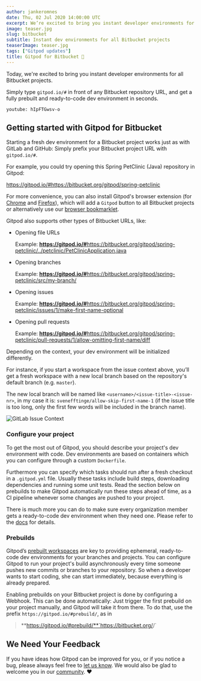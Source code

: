 ```yaml
---
author: jankeromnes
date: Thu, 02 Jul 2020 14:00:00 UTC
excerpt: We’re excited to bring you instant developer environments for all Bitbucket projects.
image: teaser.jpg
slug: bitbucket
subtitle: Instant dev environments for all Bitbucket projects
teaserImage: teaser.jpg
tags: ["Gitpod updates"]
title: Gitpod for Bitbucket 🚀
---
```


<script context="module">
  export const prerender = true;
</script>

Today, we're excited to bring you instant developer environments for all Bitbucket projects.

Simply type `gitpod.io/#` in front of any Bitbucket repository URL, and get a fully prebuilt and ready-to-code dev environment in seconds.

`youtube: hIpFTGwsv-o`

## Getting started with Gitpod for Bitbucket

Starting a fresh dev environment for a Bitbucket project works just as with GitLab and GitHub: Simply prefix your Bitbucket project URL with `gitpod.io/#`.

For example, you could try opening this Spring PetClinic (Java) repository in Gitpod:

https://gitpod.io/#https://bitbucket.org/gitpod/spring-petclinic

For more convenience, you can also install Gitpod's browser extension (for [Chrome](https://chrome.google.com/webstore/detail/gitpod-online-ide/dodmmooeoklaejobgleioelladacbeki) and [Firefox](https://addons.mozilla.org/firefox/addon/gitpod/)), which will add a `Gitpod` button to all Bitbucket projects or alternatively use our [browser bookmarklet](/docs/configure/user-settings/browser-bookmarklet).

Gitpod also supports other types of Bitbucket URLs, like:

- Opening file URLs

  <p>Example: <a href="https://gitpod.io/#https://bitbucket.org/gitpod/spring-petclinic/src/master/src/main/java/org/springframework/samples/petclinic/PetClinicApplication.java" target="blank"><b style="font-weight:700;">https://gitpod.io/#</b>https://bitbucket.org/gitpod/spring-petclinic/../petclinic/PetClinicApplication.java</a></p>

- Opening branches

  <p>Example: <a href="https://gitpod.io/#https://bitbucket.org/gitpod/spring-petclinic/src/my-branch/" target="blank"><b style="font-weight:700;">https://gitpod.io/#</b>https://bitbucket.org/gitpod/spring-petclinic/src/my-branch/</a></p>

- Opening issues

  <p>Example: <a href="https://gitpod.io/#https://bitbucket.org/gitpod/spring-petclinic/issues/1/make-first-name-optional" target="blank"><b style="font-weight:700;">https://gitpod.io/#</b>https://bitbucket.org/gitpod/spring-petclinic/issues/1/make-first-name-optional</a></p>

- Opening pull requests

  <p>Example: <a href="https://gitpod.io/#https://bitbucket.org/gitpod/spring-petclinic/pull-requests/1/allow-omitting-first-name/diff" target="blank"><b style="font-weight:700;">https://gitpod.io/#</b>https://bitbucket.org/gitpod/spring-petclinic/pull-requests/1/allow-omitting-first-name/diff</a></p>

Depending on the context, your dev environment will be initialized differently.

For instance, if you start a workspace from the issue context above, you’ll get a fresh workspace with a new local branch based on the repository's default branch (e.g. `master`).

The new local branch will be named like `<username>/<issue-title>-<issue-nr>`, in my case it is:
`svenefftinge/allow-skip-first-name-1` (if the issue title is too long, only the first few words will be included in the branch name).

![GitLab Issue Context](../../../static/images/blog/gitlab-support/gitlab-issue-context-status.png)

### Configure your project

To get the most out of Gitpod, you should describe your project's dev environment with code. Dev environments are based on containers which you can configure through a custom `Dockerfile`.

Furthermore you can specify which tasks should run after a fresh checkout in a `.gitpod.yml` file. Usually these tasks include build steps, downloading dependencies and running some unit tests. Read the section below on prebuilds to make Gitpod automatically run these steps ahead of time, as a CI pipeline whenever some changes are pushed to your project.

There is much more you can do to make sure every organization member gets a ready-to-code dev environment when they need one. Please refer to the [docs](/docs/configure) for details.

### Prebuilds

Gitpod’s [prebuilt workspaces](/docs/configure/projects/prebuilds) are key to providing ephemeral, ready-to-code dev environments for your branches and projects. You can configure Gitpod to run your project's build asynchronously every time someone pushes new commits or branches to your repository. So when a developer wants to start coding, she can start immediately, because everything is already prepared.

Enabling prebuilds on your Bitbucket project is done by configuring a Webhook. This can be done automatically: Just trigger the first prebuild on your project manually, and Gitpod will take it from there. To do that, use the prefix `https://gitpod.io/#prebuild/`, as in

> **https://gitpod.io/#prebuild/**`https://bitbucket.org/<myuser>/<myrepo>`

## We Need Your Feedback

If you have ideas how Gitpod can be improved for you, or if you notice a bug, please always feel free to [let us know](https://github.com/gitpod-io/gitpod/issues). We would also be glad to welcome you in our [community](https://community.gitpod.io). ❤️
